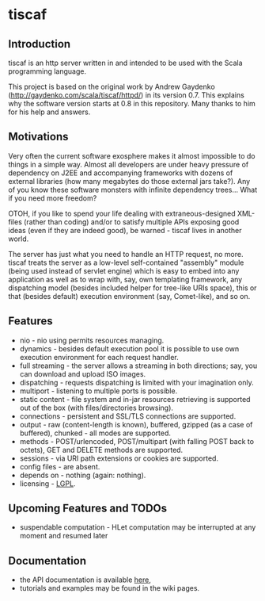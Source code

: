 tiscaf
======

Introduction
------------

tiscaf is an http server written in and intended to be used with the Scala programming language. 

This project is based on the original work by Andrew Gaydenko (http://gaydenko.com/scala/tiscaf/httpd/) in its version 0.7. This explains why the software version starts at 0.8 in this repository.
Many thanks to him for his help and answers.

Motivations
-----------

Very often the current software exosphere makes it almost impossible to do things in a simple way. Almost all developers are under heavy pressure of dependency on J2EE and accompanying frameworks with dozens of external libraries (how many megabytes do those external jars take?). Any of you know these software monsters with infinite dependency trees... What if you need more freedom?

OTOH, if you like to spend your life dealing with extraneous-designed XML-files (rather than coding) and/or to satisfy multiple APIs exposing good ideas (even if they are indeed good), be warned - tiscaf lives in another world.

The server has just what you need to handle an HTTP request, no more. tiscaf treats the server as a low-level self-contained "assembly" module (being used instead of servlet engine) which is easy to embed into any application as well as to wrap with, say, own templating framework, any dispatching model (besides included helper for tree-like URIs space), this or that (besides default) execution environment (say, Comet-like), and so on. 

Features
--------

 - nio - nio using permits resources managing.
 - dynamics - besides default execution pool it is possible to use own execution environment for each request handler.
 - full streaming - the server allows a streaming in both directions; say, you can download and upload ISO images.
 - dispatching - requests dispatching is limited with your imagination only.
 - multiport - listening to multiple ports is possible.
 - static content - file system and in-jar resources retrieving is supported out of the box (with files/directories browsing).
 - connections - persistent and SSL/TLS connections are supported.
 - output - raw (content-length is known), buffered, gzipped (as a case of buffered), chunked - all modes are supported.
 - methods - POST/urlencoded, POST/multipart (with falling POST back to octets), GET and DELETE methods are supported.
 - sessions - via URI path extensions or cookies are supported.
 - config files - are absent.
 - depends on - nothing (again: nothing).
 - licensing - [LGPL](http://www.gnu.org/licenses/lgpl.html).

Upcoming Features and TODOs
---------------------------

 - suspendable computation - HLet computation may be interrupted at any moment and resumed later

Documentation
-------------

 - the API documentation is available [here](http://gnieh.github.com/tiscaf/api/),
 - tutorials and examples may be found in the wiki pages.
